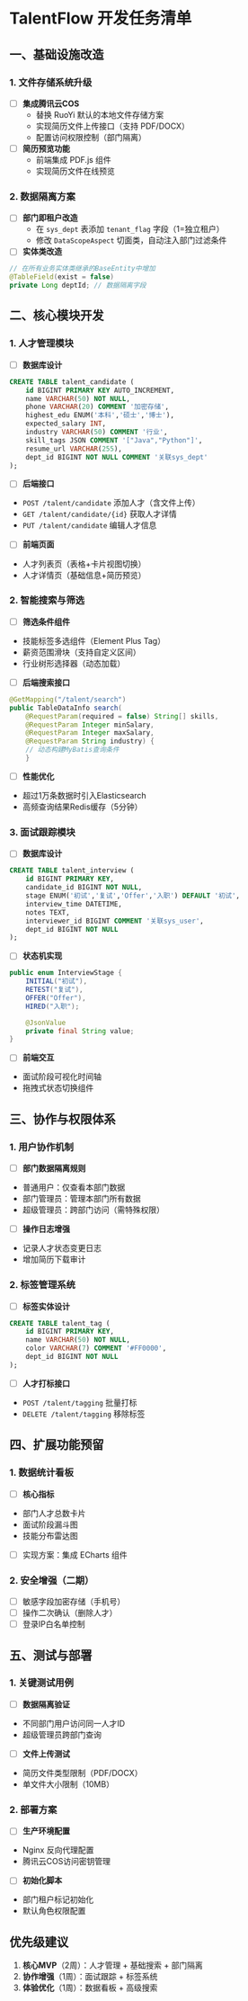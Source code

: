 # TalentFlow 开发任务清单

## 一、基础设施改造
### 1. 文件存储系统升级
- [ ] **集成腾讯云COS**
  - 替换 RuoYi 默认的本地文件存储方案
  - 实现简历文件上传接口（支持 PDF/DOCX）
  - 配置访问权限控制（部门隔离）
- [ ] **简历预览功能**
  - 前端集成 PDF.js 组件
  - 实现简历文件在线预览

### 2. 数据隔离方案
- [ ] **部门即租户改造**
  - 在 `sys_dept` 表添加 `tenant_flag` 字段（1=独立租户）
  - 修改 `DataScopeAspect` 切面类，自动注入部门过滤条件
- [ ] **实体类改造**
```java
// 在所有业务实体类继承的BaseEntity中增加
@TableField(exist = false)
private Long deptId; // 数据隔离字段
```

## 二、核心模块开发
### 1. 人才管理模块
- [ ] **数据库设计**
```sql
CREATE TABLE talent_candidate (
    id BIGINT PRIMARY KEY AUTO_INCREMENT,
    name VARCHAR(50) NOT NULL,
    phone VARCHAR(20) COMMENT '加密存储',
    highest_edu ENUM('本科','硕士','博士'),
    expected_salary INT,
    industry VARCHAR(50) COMMENT '行业',
    skill_tags JSON COMMENT '["Java","Python"]',
    resume_url VARCHAR(255),
    dept_id BIGINT NOT NULL COMMENT '关联sys_dept'
);
```
- [ ] **后端接口**
- `POST /talent/candidate` 添加人才（含文件上传）
- `GET /talent/candidate/{id}` 获取人才详情
- `PUT /talent/candidate` 编辑人才信息
- [ ] **前端页面**
- 人才列表页（表格+卡片视图切换）
- 人才详情页（基础信息+简历预览）

### 2. 智能搜索与筛选
- [ ] **筛选条件组件**
- 技能标签多选组件（Element Plus Tag）
- 薪资范围滑块（支持自定义区间）
- 行业树形选择器（动态加载）
- [ ] **后端搜索接口**
```java
@GetMapping("/talent/search")
public TableDataInfo search(
    @RequestParam(required = false) String[] skills,
    @RequestParam Integer minSalary,
    @RequestParam Integer maxSalary,
    @RequestParam String industry) {
    // 动态构建MyBatis查询条件
    }
```
- [ ] **性能优化**
- 超过1万条数据时引入Elasticsearch
- 高频查询结果Redis缓存（5分钟）

### 3. 面试跟踪模块
- [ ] **数据库设计**
```sql
CREATE TABLE talent_interview (
    id BIGINT PRIMARY KEY,
    candidate_id BIGINT NOT NULL,
    stage ENUM('初试','复试','Offer','入职') DEFAULT '初试',
    interview_time DATETIME,
    notes TEXT,
    interviewer_id BIGINT COMMENT '关联sys_user',
    dept_id BIGINT NOT NULL
);
```
- [ ] **状态机实现**
```java
public enum InterviewStage {
    INITIAL("初试"),
    RETEST("复试"),
    OFFER("Offer"),
    HIRED("入职");

    @JsonValue
    private final String value;
}
```
- [ ] **前端交互**
- 面试阶段可视化时间轴
- 拖拽式状态切换组件

## 三、协作与权限体系
### 1. 用户协作机制
- [ ] **部门数据隔离规则**
- 普通用户：仅查看本部门数据
- 部门管理员：管理本部门所有数据
- 超级管理员：跨部门访问（需特殊权限）
- [ ] **操作日志增强**
- 记录人才状态变更日志
- 增加简历下载审计

### 2. 标签管理系统
- [ ] **标签实体设计**
```sql
CREATE TABLE talent_tag (
    id BIGINT PRIMARY KEY,
    name VARCHAR(50) NOT NULL,
    color VARCHAR(7) COMMENT '#FF0000',
    dept_id BIGINT NOT NULL
);
```
- [ ] **人才打标接口**
- `POST /talent/tagging` 批量打标
- `DELETE /talent/tagging` 移除标签

## 四、扩展功能预留
### 1. 数据统计看板
- [ ] **核心指标**
- 部门人才总数卡片
- 面试阶段漏斗图
- 技能分布雷达图
- [ ] 实现方案：集成 ECharts 组件

### 2. 安全增强（二期）
- [ ] 敏感字段加密存储（手机号）
- [ ] 操作二次确认（删除人才）
- [ ] 登录IP白名单控制

## 五、测试与部署
### 1. 关键测试用例
- [ ] **数据隔离验证**
- 不同部门用户访问同一人才ID
- 超级管理员跨部门查询
- [ ] **文件上传测试**
- 简历文件类型限制（PDF/DOCX）
- 单文件大小限制（10MB）

### 2. 部署方案
- [ ] **生产环境配置**
- Nginx 反向代理配置
- 腾讯云COS访问密钥管理
- [ ] **初始化脚本**
- 部门租户标记初始化
- 默认角色权限配置

## 优先级建议
1. **核心MVP**（2周）：人才管理 + 基础搜索 + 部门隔离
2. **协作增强**（1周）：面试跟踪 + 标签系统
3. **体验优化**（1周）：数据看板 + 高级搜索